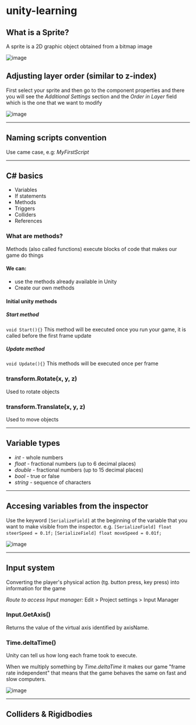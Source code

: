 # unity-learning

## What is a Sprite?
A sprite is a 2D graphic object obtained from a bitmap image

![image](https://user-images.githubusercontent.com/36237628/184505377-b38a6399-89ab-4cc0-9f45-d89cd283571f.png)

## Adjusting layer order (similar to z-index)
First select your sprite and then go to the component properties and there you will see the *Additional Settings* section and the *Order in Layer* field which is the one that we want to modify

![image](https://user-images.githubusercontent.com/36237628/184505560-b94ef897-a079-4aad-8881-05a33fa06afa.png)

---

## Naming scripts convention
Use came case, e.g:
*MyFirstScript*

---

## C# basics
* Variables
* If statements
* Methods
* Triggers
* Colliders
* References


### What are methods?
Methods (also called functions) execute blocks of code that makes our game do things
#### We can:
* use the methods already available in Unity
* Create our own methods

#### Initial unity methods
##### Start method
`void Start(){}`
This method will be executed once you run your game, it is called before the first frame update
##### Update method
`void Update(){}`
This methods will be executed once per frame

### transform.Rotate(x, y, z)
Used to rotate objects

### transform.Translate(x, y, z)
Used to move objects

---
## Variable types
* *int* - whole numbers
* *float* - fractional numbers (up to 6 decimal places)
* *double* - fractional numbers (up to 15 decimal places)
* *bool* - true or false
* *string* - sequence of characters

---
## Accesing variables from the inspector
Use the keyword `[SerializeField]` at the beginning of the variable that you want to make visible from the inspector.
e.g.
`[SerializeField] float steerSpeed = 0.1f;`
`[SerializeField] float moveSpeed = 0.01f;`

![image](https://user-images.githubusercontent.com/36237628/184704736-dc11bf23-8c9e-4fe1-9c6d-da261621e300.png)

---
## Input system
Converting the player's physical action (tg. button press, key press) into information for the game

*Route to access Input manager:* Edit > Project settings > Input Manager

### Input.GetAxis()
Returns the value of the virtual axis identified by axisName.

### Time.deltaTime()
Unity can tell us how long each frame took to execute.

When we multiply something by *Time.deltaTime* it makes our game "frame rate independent" that means that the game behaves the same on fast and slow computers.

![image](https://user-images.githubusercontent.com/36237628/184795169-36f0f6e2-98fb-4577-b9e1-48761787eba6.png)

---
## Colliders & Rigidbodies
